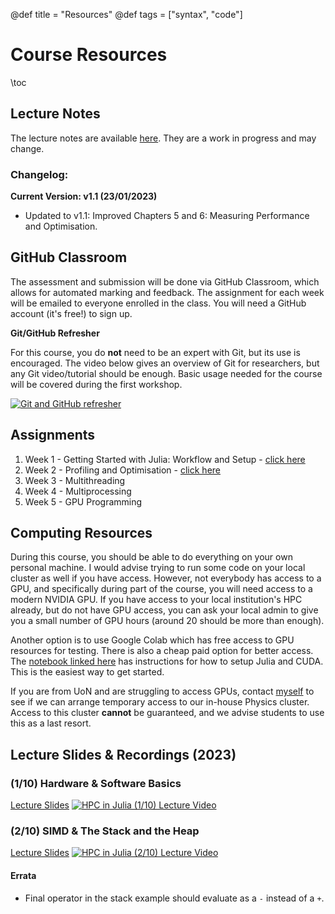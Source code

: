 @def title = "Resources"
@def tags = ["syntax", "code"]

# Course Resources
\toc

## Lecture Notes

The lecture notes are available [here](/assets/book_v1.1.pdf). They are a work in progress and may change.

### Changelog:
**Current Version: v1.1 (23/01/2023)**

- Updated to v1.1: Improved Chapters 5 and 6: Measuring Performance and Optimisation.


## GitHub Classroom

The assessment and submission will be done via GitHub Classroom, which allows for automated marking and feedback. The assignment for each week will be emailed to everyone enrolled in the class. You will need a GitHub account (it's free!) to sign up.

**Git/GitHub Refresher**

For this course, you do **not** need to be an expert with Git, but its use is encouraged. The video below gives an overview of Git for researchers, but any Git video/tutorial should be enough. Basic usage needed for the course will be covered during the first workshop.

[![Git and GitHub refresher](https://img.youtube.com/vi/CuOmaUS1FnM/0.jpg)](https://youtu.be/CuOmaUS1FnM)

## Assignments

1. Week 1 - Getting Started with Julia: Workflow and Setup - [click here](https://classroom.github.com/a/3bYk2x83)
2. Week 2 - Profiling and Optimisation - [click here](https://classroom.github.com/a/HFbbhcO1) 
3. Week 3 - Multithreading
4. Week 4 - Multiprocessing
5. Week 5 - GPU Programming


## Computing Resources

During this course, you should be able to do everything on your own personal machine. I would advise trying to run some code on your local cluster as well if you have access. However, not everybody has access to a GPU, and specifically during part of the course, you will need access to a modern NVIDIA GPU. If you have access to your local institution's HPC already, but do not have GPU access, you can ask your local admin to give you a small number of GPU hours (around 20 should be more than enough).

Another option is to use Google Colab which has free access to GPU resources for testing. There is also a cheap paid option for better access. The [notebook linked here](https://colab.research.google.com/github/ageron/julia_notebooks/blob/master/Julia_Colab_Notebook_Template.ipynb) has instructions for how to setup Julia and CUDA. This is the easiest way to get started.

If you are from UoN and are struggling to access GPUs, contact [myself](mailto:jamie.mair@nottingham.ac.uk) to see if we can arrange temporary access to our in-house Physics cluster. Access to this cluster **cannot** be guaranteed, and we advise students to use this as a last resort.

## Lecture Slides & Recordings (2023)

### (1/10) Hardware & Software Basics
[Lecture Slides](/assets/slides/session_1.pdf)
[![HPC in Julia (1/10) Lecture Video](https://img.youtube.com/vi/Y1W-PrIaPJ4/0.jpg)](https://youtu.be/Y1W-PrIaPJ4)

### (2/10) SIMD & The Stack and the Heap
[Lecture Slides](/assets/slides/session_2.pdf)
[![HPC in Julia (2/10) Lecture Video](https://img.youtube.com/vi/YQ6fnFCVa9E/0.jpg)](https://youtu.be/YQ6fnFCVa9E)

#### Errata
- Final operator in the stack example should evaluate as a `-` instead of a `+`.
